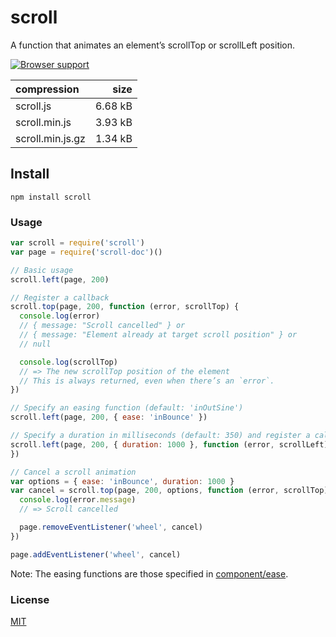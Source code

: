 # scroll

A function that animates an element’s scrollTop or scrollLeft position.

[![Browser support](https://ci.testling.com/michaelrhodes/scroll.png)](https://ci.testling.com/michaelrhodes/scroll)

| compression      |    size |
| :--------------- | ------: |
| scroll.js        | 6.68 kB |
| scroll.min.js    | 3.93 kB |
| scroll.min.js.gz | 1.34 kB |


## Install

    npm install scroll

### Usage

```js
var scroll = require('scroll')
var page = require('scroll-doc')()

// Basic usage
scroll.left(page, 200)

// Register a callback
scroll.top(page, 200, function (error, scrollTop) {
  console.log(error)
  // { message: "Scroll cancelled" } or
  // { message: "Element already at target scroll position" } or
  // null

  console.log(scrollTop)
  // => The new scrollTop position of the element
  // This is always returned, even when there’s an `error`.
})

// Specify an easing function (default: 'inOutSine')
scroll.left(page, 200, { ease: 'inBounce' })

// Specify a duration in milliseconds (default: 350) and register a callback.
scroll.left(page, 200, { duration: 1000 }, function (error, scrollLeft) {
})

// Cancel a scroll animation 
var options = { ease: 'inBounce', duration: 1000 }
var cancel = scroll.top(page, 200, options, function (error, scrollTop) {
  console.log(error.message)
  // => Scroll cancelled

  page.removeEventListener('wheel', cancel)
})

page.addEventListener('wheel', cancel)
```

Note: The easing functions are those specified in [component/ease](https://github.com/component/ease).

### License

[MIT](http://opensource.org/licenses/MIT)
